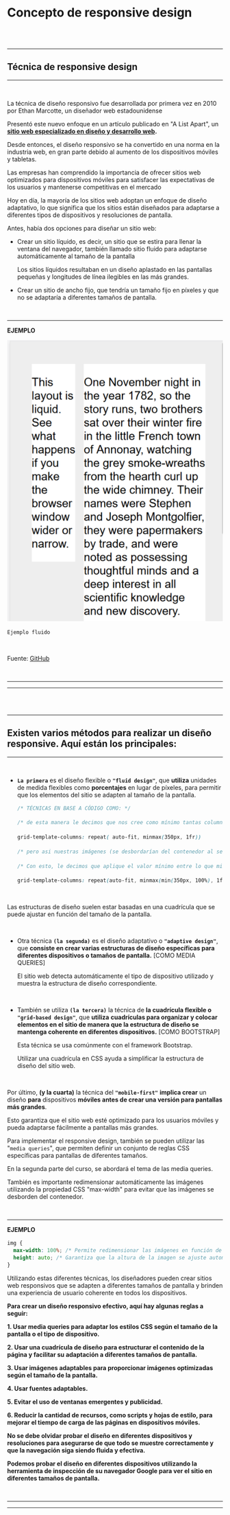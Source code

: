 # **Concepto de responsive design**

<br>

<br>

---

## **Técnica de responsive design**

---

<br>

La técnica de diseño responsivo fue desarrollada por primera vez en 2010 por Ethan Marcotte, un diseñador web estadounidense

Presentó este nuevo enfoque en un artículo publicado en "A List Apart", un **[sitio web especializado en diseño y desarrollo web](https://alistapart.com/author/emarcotte/).**

Desde entonces, el diseño responsivo se ha convertido en una norma en la industria web, en gran parte debido al aumento de los dispositivos móviles y tabletas.

Las empresas han comprendido la importancia de ofrecer sitios web optimizados para dispositivos móviles para satisfacer las expectativas de los usuarios y mantenerse competitivas en el mercado

Hoy en día, la mayoría de los sitios web adoptan un enfoque de diseño adaptativo, lo que significa que los sitios están diseñados para adaptarse a diferentes tipos de dispositivos y resoluciones de pantalla.

Antes, había dos opciones para diseñar un sitio web:

- Crear un sitio líquido, es decir, un sitio que se estira para llenar la ventana del navegador, también llamado sitio fluido para adaptarse automáticamente al tamaño de la pantalla

  Los sitios líquidos resultaban en un diseño aplastado en las pantallas pequeñas y longitudes de línea ilegibles en las más grandes.

- Crear un sitio de ancho fijo, que tendría un tamaño fijo en píxeles y que no se adaptaría a diferentes tamaños de pantalla.

<br>

---

**EJEMPLO**

![Ejemplo fluido](./02-Comprender-responsive-designs/img/responsive-design-image1_1.png)

```
Ejemplo fluido
```

<br>

Fuente: [GitHub](https://mdn.github.io/css-examples/learn/rwd/liquid-width.html)

<br>

---

---

<br>
<br>

---

## **Existen varios métodos para realizar un diseño responsive. Aquí están los principales:**

---

<br>

- **`La primera`** es el diseño flexible o **`"fluid design"`**, que **utiliza** unidades de medida flexibles como **porcentajes** en lugar de píxeles, para permitir que los elementos del sitio se adapten al tamaño de la pantalla.

  ```css
  /* TÉCNICAS EN BASE A CÓDIGO COMO: */

  /* de esta manera le decimos que nos cree como mínimo tantas columnas que quepa en el diseño de 350px, y como máximo pues todo lo que pueda caber. */

  grid-template-columns: repeat( auto-fit, minmax(350px, 1fr))

  /* pero asi nuestras imágenes (se desbordarían del contenedor al ser el dispositivo mas pequeño) esto se desbordaría y nuestro responsive ... 😬... */

  /* Con esto, le decimos que aplique el valor mínimo entre lo que miden las imágenes por ejemplo que serian 350px por ejemplo, y el 100% del dispositivo, si el dispositivo no puede contener dos filas de 350px por que es mas estrecho entonces pasara a al 100% de su contenedor y este no se desbordara */

  grid-template-columns: repeat(auto-fit, minmax(min(350px, 100%), 1fr));
  ```

<br>

Las estructuras de diseño suelen estar basadas en una cuadrícula que se puede ajustar en función del tamaño de la pantalla.

<br>

- Otra técnica **`(la segunda)`** es el diseño adaptativo o **`"adaptive design"`**, que **consiste en crear varias estructuras de diseño específicas para diferentes dispositivos o tamaños de pantalla.** [COMO MEDIA QUERIES]

  El sitio web detecta automáticamente el tipo de dispositivo utilizado y muestra la estructura de diseño correspondiente.

<br>

- También se utiliza **`(la tercera)`** la técnica de **la cuadrícula flexible o `"grid-based design"`**, que **utiliza** **cuadrículas para organizar y colocar elementos en el sitio de manera que la estructura de diseño se mantenga coherente en diferentes dispositivos.** [COMO BOOTSTRAP]

  Esta técnica se usa comúnmente con el framework Bootstrap.

  Utilizar una cuadrícula en CSS ayuda a simplificar la estructura de diseño del sitio web.

<br>

Por último, **(y la cuarta)** la técnica del **`"mobile-first"`** **implica crear** un diseño **para** dispositivos **móviles antes de crear una versión para pantallas más grandes**.

Esto garantiza que el sitio web esté optimizado para los usuarios móviles y pueda adaptarse fácilmente a pantallas más grandes.

Para implementar el responsive design, también se pueden utilizar las "`media queries`", que permiten definir un conjunto de reglas CSS específicas para pantallas de diferentes tamaños.

En la segunda parte del curso, se abordará el tema de las media queries.

También es importante redimensionar automáticamente las imágenes utilizando la propiedad CSS "max-width" para evitar que las imágenes se desborden del contenedor.

<br>

---

**EJEMPLO**

```css
img {
  max-width: 100%; /* Permite redimensionar las imágenes en función de la anchura de su contenedor */
  height: auto; /* Garantiza que la altura de la imagen se ajuste automáticamente a la anchura */
}
```

Utilizando estas diferentes técnicas, los diseñadores pueden crear sitios web responsivos que se adapten a diferentes tamaños de pantalla y brinden una experiencia de usuario coherente en todos los dispositivos.

**Para crear un diseño responsivo efectivo, aquí hay algunas reglas a seguir:**

  **1. Usar media queries para adaptar los estilos CSS según el tamaño de la pantalla o el tipo de dispositivo.**
  
  **2. Usar una cuadrícula de diseño para estructurar el contenido de la página y facilitar su adaptación a diferentes tamaños de pantalla.**
  
  **3. Usar imágenes adaptables para proporcionar imágenes optimizadas según el tamaño de la pantalla.**
  
  **4. Usar fuentes adaptables.**
  
  **5. Evitar el uso de ventanas emergentes y publicidad.**
  
  **6. Reducir la cantidad de recursos, como scripts y hojas de estilo, para mejorar el tiempo de carga de las páginas en dispositivos móviles.**

**No se debe olvidar probar el diseño en diferentes dispositivos y resoluciones para asegurarse de que todo se muestre correctamente y que la navegación siga siendo fluida y efectiva.**

**Podemos probar el diseño en diferentes dispositivos utilizando la herramienta de inspección de su navegador Google para ver el sitio en diferentes tamaños de pantalla.**

<br>

---

---